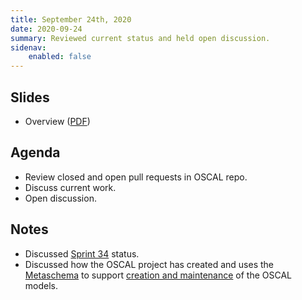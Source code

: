 ```yaml
---
title: September 24th, 2020
date: 2020-09-24
summary: Reviewed current status and held open discussion.
sidenav:
    enabled: false
---
```


## Slides

- Overview ([PDF](../slides-2020-09-24.pdf))

## Agenda

- Review closed and open pull requests in OSCAL repo.
- Discuss current work.
- Open discussion.

## Notes

- Discussed [Sprint 34](https://github.com/usnistgov/OSCAL/projects/33) status.
- Discussed how the OSCAL project has created and uses the [Metaschema](https://pages.nist.gov/metaschema/) to support [creation and maintenance](https://pages.nist.gov/OSCAL/documentation/schema/model-concepts/#modeling-approach) of the OSCAL models.

